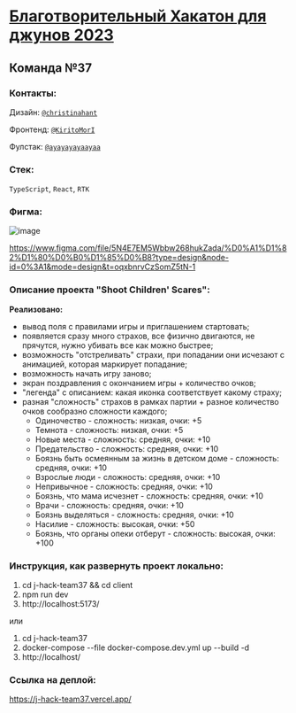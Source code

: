 # [Благотворительный Хакатон для джунов 2023](https://jun-hackaton-landing.vercel.app/)

## Команда №37

### Контакты:

Дизайн: [`@christinahant`](https://t.me/christinahant)

Фронтенд: [`@KiritoMorI`](https://t.me/KiritoMorI)

Фулстак: [`@ayayayayaayaa`](https://t.me/ayayayayaayaa)

### Стек:
`TypeScript`, `React`, `RTK`

### Фигма:
![image](https://github.com/eeershov/j-hack-team37/assets/150457630/3c3e841c-e1c9-4177-ab60-86c76d5bfd2a)

https://www.figma.com/file/5N4E7EM5Wbbw268hukZada/%D0%A1%D1%82%D1%80%D0%B0%D1%85%D0%B8?type=design&node-id=0%3A1&mode=design&t=oqxbnrvCzSomZ5tN-1

### Описание проекта **"Shoot Children' Scares"**:

**Реализовано:**
- вывод поля с правилами игры и приглашением стартовать;
- появляется сразу много страхов, все физично двигаются, не прячутся, нужно убивать все как можно быстрее;
- возможность "отстреливать" страхи, при попадании они исчезают с анимацией, которая маркирует попадание;
- возможность начать игру заново;
- экран поздравления с окончанием игры + количество очков;
- "легенда" с описанием: какая иконка соответствует какому страху;
- разная "сложность" страхов в рамках партии + разное количество очков сообразно сложности каждого;
  - Одиночество - сложность: низкая, очки: +5
  - Темнота - сложность: низкая, очки: +5
  - Новые места - сложность: средняя, очки: +10
  - Предательство - сложность: средняя, очки: +10
  - Боязнь быть осмеянным за жизнь в детском доме - сложность: средняя, очки: +10
  - Взрослые люди - сложность: средняя, очки: +10
  - Непривычное - сложность: средняя, очки: +10
  - Боязнь, что мама исчезнет - сложность: средняя, очки: +10
  - Врачи - сложность: средняя, очки: +10
  - Боязнь выделяться - сложность: средняя, очки: +10
  - Насилие - сложность: высокая, очки: +50
  - Боязнь, что органы опеки отберут - сложность: высокая, очки: +100

### Инструкция, как развернуть проект локально:
1. cd j-hack-team37 && cd client
2. npm run dev
3. http://localhost:5173/

или

1. cd j-hack-team37
2. docker-compose --file docker-compose.dev.yml up --build -d
3. http://localhost/

### Ссылка на деплой:
https://j-hack-team37.vercel.app/
